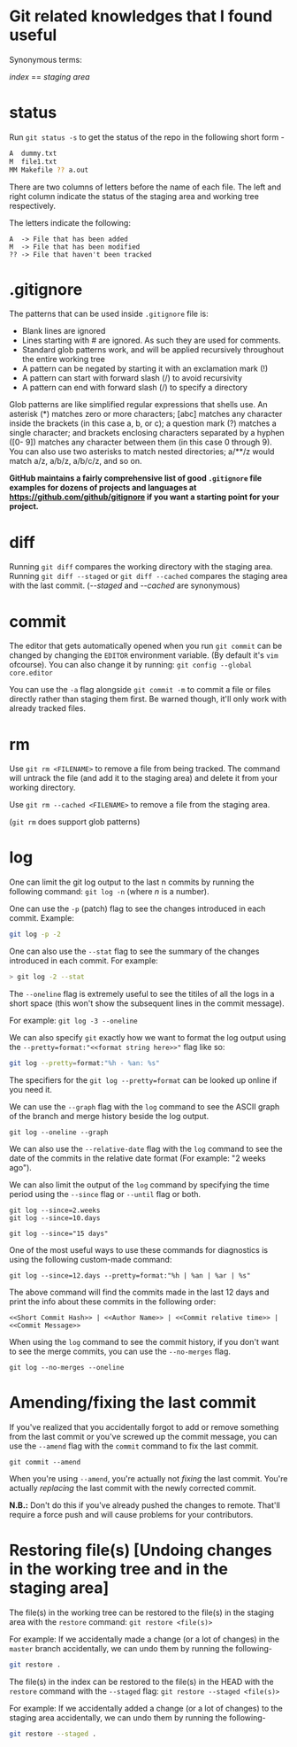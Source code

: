 # Git related knowledges that I found useful

Synonymous terms:

_index_ == _staging area_

# status

Run `git status -s` to get the status of the repo in the following short form -

```sh
A  dummy.txt
M  file1.txt
MM Makefile ?? a.out
```

There are two columns of letters before the name of each file. The left and
right column indicate the status of the staging area and working tree
respectively.

The letters indicate the following:

```
A  -> File that has been added
M  -> File that has been modified
?? -> File that haven't been tracked
```

# .gitignore

The patterns that can be used inside `.gitignore` file is:

- Blank lines are ignored
- Lines starting with # are ignored. As such they are used for comments.
- Standard glob patterns work, and will be applied recursively throughout the
  entire working tree
- A pattern can be negated by starting it with an exclamation mark (!)
- A pattern can start with forward slash (/) to avoid recursivity
- A pattern can end with forward slash (/) to specify a directory

Glob patterns are like simplified regular expressions that shells use. An
asterisk (\*) matches zero or more characters; [abc] matches any character
inside the brackets (in this case a, b, or c); a question mark (?) matches a
single character; and brackets enclosing characters separated by a hyphen ([0-
9]) matches any character between them (in this case 0 through 9). You can also
use two asterisks to match nested directories; a/\*\*/z would match a/z, a/b/z,
a/b/c/z, and so on.

**GitHub maintains a fairly comprehensive list of good `.gitignore` file
examples for dozens of projects and languages at
https://github.com/github/gitignore if you want a starting point for your
project.**

# diff

Running `git diff` compares the working directory with the staging area. Running
`git diff --staged` or `git diff --cached` compares the staging area with the
last commit. (_--staged_ and _--cached_ are synonymous)

# commit

The editor that gets automatically opened when you run `git commit` can be
changed by changing the `EDITOR` environment variable. (By default it's `vim`
ofcourse). You can also change it by running: `git config --global core.editor`

You can use the `-a` flag alongside `git commit -m` to commit a file or files
directly rather than staging them first. Be warned though, it'll only work with
already tracked files.

# rm

Use `git rm <FILENAME>` to remove a file from being tracked. The command will
untrack the file (and add it to the staging area) and delete it from your
working directory.

Use `git rm --cached <FILENAME>` to remove a file from the staging area.

(`git rm` does support glob patterns)

# log

One can limit the git log output to the last n commits by running the following
command: `git log -n` (where _n_ is a number).

One can use the `-p` (patch) flag to see the changes introduced in each commit.
Example:

```sh
git log -p -2
```

One can also use the `--stat` flag to see the summary of the changes introduced
in each commit. For example:

```sh
> git log -2 --stat
```

The `--oneline` flag is extremely useful to see the titiles of all the logs in a
short space (this won't show the subsequent lines in the commit message).

For example: `git log -3 --oneline`

We can also specify `git` exactly how we want to format the log output using the
`--pretty=format:"<<format string here>>"` flag like so:

```zsh
git log --pretty=format:"%h - %an: %s"
```

The specifiers for the `git log --pretty=format` can be looked up online if you
need it.

We can use the `--graph` flag with the `log` command to see the ASCII graph of
the branch and merge history beside the log output.

```fish
git log --oneline --graph
```

We can also use the `--relative-date` flag with the `log` command to see the
date of the commits in the relative date format (For example: "2 weeks ago").

We can also limit the output of the `log` command by specifying the time period
using the `--since` flag or `--until` flag or both.

```fish
git log --since=2.weeks
git log --since=10.days

git log --since="15 days"
```

One of the most useful ways to use these commands for diagnostics is using the
following custom-made command:

```fish
git log --since=12.days --pretty=format:"%h | %an | %ar | %s"
```

The above command will find the commits made in the last 12 days and print the
info about these commits in the following order:

```
<<Short Commit Hash>> | <<Author Name>> | <<Commit relative time>> | <<Commit Message>>
```

When using the `log` command to see the commit history, if you don't want to see
the merge commits, you can use the `--no-merges` flag.

```fish
git log --no-merges --oneline
```

# Amending/fixing the last commit

If you've realized that you accidentally forgot to add or remove something from
the last commit or you've screwed up the commit message, you can use the
`--amend` flag with the `commit` command to fix the last commit.

```fish
git commit --amend
```

When you're using `--amend`, you're actually not _fixing_ the last commit.
You're actually _replacing_ the last commit with the newly corrected commit.

**N.B.:** Don't do this if you've already pushed the changes to remote. That'll
require a force push and will cause problems for your contributors.

# Restoring file(s) [Undoing changes in the working tree and in the staging area]

The file(s) in the working tree can be restored to the file(s) in the staging
area with the `restore` command: `git restore <file(s)>`

For example: If we accidentally made a change (or a lot of changes) in the
`master` branch accidentally, we can undo them by running the following-

```zsh
git restore .
```

The file(s) in the index can be restored to the file(s) in the HEAD with the
`restore` command with the `--staged` flag: `git restore --staged <file(s)>`

For example: If we accidentally added a change (or a lot of changes) to the
staging area accidentally, we can undo them by running the following-

```zsh
git restore --staged .
```
